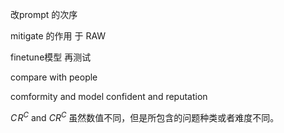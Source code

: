 改prompt 的次序

mitigate 的作用 于 RAW

finetune模型 再测试

compare with people 

comformity and model confident  and reputation

$C\!R^{C}$ and $CR^{C}$ 虽然数值不同，但是所包含的问题种类或者难度不同。